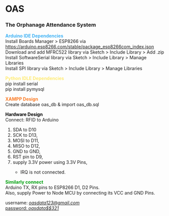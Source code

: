 # OAS
<h3><b>The Orphanage Attendance System</b></h3>

<font color = "#42b3f5"><b>Arduino IDE Dependencies</b></font> <br>
Install Boards Manager > ESP8266 via https://arduino.esp8266.com/stable/package_esp8266com_index.json<br>
Download and add MFRC522 library via Sketch > Include Library > Add .zip<br>
Install SoftwareSerial library via Sketch > Include Library > Manage Libraries<br>
Install SPI library via Sketch > Include Library > Manage Libraries<br>

<font color = "#ffeb74"><b>Python IDLE Dependencies</b></font> <br>
pip install serial<br>
pip install pymysql<br>

<font color = "#fb7a24"><b>XAMPP Design</b></font> <br>
Create database oas_db & import oas_db.sql<br>

<font color = "black"><b>Hardware Design</b></font> <br>
Connect: RFID to Arduino <br>  
<ol>
  <li>SDA to D10</li>
  <li>SCK to D13,</li> 
  <li>MOSI to D11,</li> 
  <li>MISO to D12,</li> 
  <li>GND to GND,</li> 
  <li>RST pin to D9,</li> 
  <li>supply 3.3V power using 3.3V Pins,</li> 
  <ul>
    <li>IRQ is not connected.</li>
  </ul>
</ol>

<font color = "royalgrey"><b>Similarly connect</b></font> <br>
Arduino TX, RX pins to ESP8266 D1, D2 Pins.<br>
Also, supply Power to Node MCU by connecting its VCC and GND Pins.<br>

username: <i><u>oasdata123@gmail.com<u></i> <br>
password: <i>oasdata$$321</i><br>
